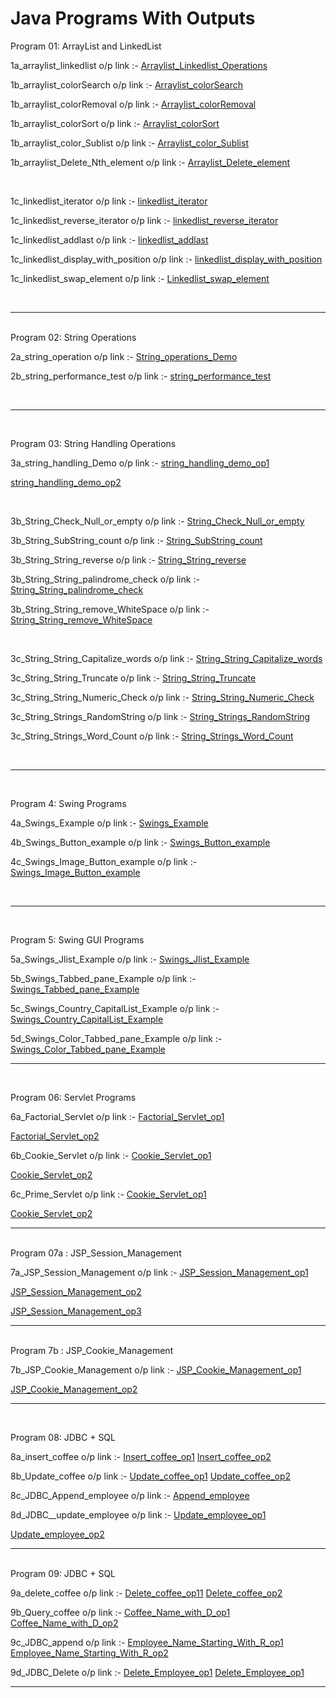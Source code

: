 # Java Programs With Outputs

 Program 01: ArrayList and LinkedList

1a_arraylist_linkedlist o/p link :-
<a href="https://github.com/ravi1718/Advanced-java-programs/blob/main/lab1_ArrayList_Linked_list/1a_listoperations.jpg">Arraylist_Linkedlist_Operations</a>
<br/>

1b_arraylist_colorSearch o/p link :-
<a href="https://github.com/ravi1718/Advanced-java-programs/blob/main/lab1_ArrayList_Linked_list/1b_colorsearch.jpg">Arraylist_colorSearch</a>

1b_arraylist_colorRemoval o/p link :-
<a href="https://github.com/ravi1718/Advanced-java-programs/blob/main/lab1_ArrayList_Linked_list/1b_colorremoval.jpg">Arraylist_colorRemoval</a>

1b_arraylist_colorSort o/p link :-
<a href="https://github.com/ravi1718/Advanced-java-programs/blob/main/lab1_ArrayList_Linked_list/1b_colorsort.jpg">Arraylist_colorSort</a>

1b_arraylist_color_Sublist o/p link :-
<a href="https://github.com/ravi1718/Advanced-java-programs/blob/main/lab1_ArrayList_Linked_list/1b_colorsublist.jpg">Arraylist_color_Sublist</a>

1b_arraylist_Delete_Nth_element o/p link :-
<a href="https://github.com/ravi1718/Advanced-java-programs/blob/main/lab1_ArrayList_Linked_list/1b_deletenthelement.jpg">Arraylist_Delete_element</a>

<br/>


1c_linkedlist_iterator o/p link :-
<a href="https://github.com/ravi1718/Advanced-java-programs/blob/main/lab1_ArrayList_Linked_list/1c_linkedlistiterator.jpg">linkedlist_iterator</a>

1c_linkedlist_reverse_iterator o/p link :-
<a href="https://github.com/ravi1718/Advanced-java-programs/blob/main/lab1_ArrayList_Linked_list/1c_linkedlistreverseiterate.jpg">linkedlist_reverse_iterator</a>

1c_linkedlist_addlast o/p link :-
<a href="https://github.com/ravi1718/Advanced-java-programs/blob/main/lab1_ArrayList_Linked_list/1c_linkedlistaddlast.jpg">linkedlist_addlast</a>

1c_linkedlist_display_with_position o/p link :-
<a href="https://github.com/ravi1718/Advanced-java-programs/blob/main/lab1_ArrayList_Linked_list/1c_linkedlistpositiondisplay.jpg">linkedlist_display_with_position</a>

1c_linkedlist_swap_element o/p link :-
<a href="https://github.com/ravi1718/Advanced-java-programs/blob/main/lab1_ArrayList_Linked_list/1c_linkedlistswapelements.jpg">Linkedlist_swap_element</a>

<br/>
<hr>
<br/>
 Program 02: String Operations 

2a_string_operation o/p link :-
<a href="https://github.com/ravi1718/Advanced-java-programs/blob/main/lab2_Strings/2a_stringoperationsdemo.jpg">String_operations_Demo</a>


2b_string_performance_test o/p link :-
<a href="https://github.com/ravi1718/Advanced-java-programs/blob/main/lab2_Strings/2b_stringperformance.jpg">string_performance_test</a>


<br/>

<hr>
<br/>

 Program 03: String Handling Operations

3a_string_handling_Demo o/p link :-
<a href="https://github.com/ravi1718/Advanced-java-programs/blob/main/lab3_Strings/3a_stringhandlingdemo2.jpg">string_handling_demo_op1</a>

<a href="https://github.com/ravi1718/Advanced-java-programs/blob/main/lab3_Strings/3a_stringhandlingdemo1.jpg">string_handling_demo_op2</a>

<br/>


3b_String_Check_Null_or_empty o/p link :- 
<a href="https://github.com/ravi1718/Advanced-java-programs/blob/main/lab3_Strings/3b_stringcheck.jpg">String_Check_Null_or_empty</a>


3b_String_SubString_count o/p link :- 
<a href="https://github.com/ravi1718/Advanced-java-programs/blob/main/lab3_Strings/3b_substringcount.jpg">String_SubString_count</a>


3b_String_String_reverse o/p link :- 
<a href="https://github.com/ravi1718/Advanced-java-programs/blob/main/lab3_Strings/3b_reversestring.jpg">String_String_reverse</a>


3b_String_String_palindrome_check o/p link :- 
<a href="https://github.com/ravi1718/Advanced-java-programs/blob/main/lab3_Strings/3b_palindromecheck.jpg">String_String_palindrome_check</a>


3b_String_String_remove_WhiteSpace o/p link :- 
<a href="https://github.com/ravi1718/Advanced-java-programs/blob/main/lab3_Strings/3b_removewhitespace.jpg">String_String_remove_WhiteSpace</a>

<br/>


3c_String_String_Capitalize_words o/p link :- 
<a href="https://github.com/ravi1718/Advanced-java-programs/blob/main/lab3_Strings/3c_capitalizewords.jpg">String_String_Capitalize_words</a>


3c_String_String_Truncate o/p link :- 
<a href="https://github.com/ravi1718/Advanced-java-programs/blob/main/lab3_Strings/3c_truncatestring.jpg">String_String_Truncate</a>


3c_String_String_Numeric_Check o/p link :-
<a href="https://github.com/ravi1718/Advanced-java-programs/blob/main/lab3_Strings/3c_numericcheck.jpg">String_String_Numeric_Check</a>


3c_String_Strings_RandomString o/p link :- 
<a href="https://github.com/ravi1718/Advanced-java-programs/blob/main/lab3_Strings/3c_randomstring.jpg">String_Strings_RandomString</a>


3c_String_Strings_Word_Count o/p link :- 
<a href="https://github.com/ravi1718/Advanced-java-programs/blob/main/lab3_Strings/3c_wordcount.jpg">String_Strings_Word_Count</a>

<br/>
<hr>
<br/>


 Program 4: Swing Programs

4a_Swings_Example o/p link :- 
<a href="https://github.com/ravi1718/Advanced-java-programs/blob/main/lab4_Swings/4a_swingexample.jpg">Swings_Example</a>
<br/>

4b_Swings_Button_example o/p link :- 
<a href="https://github.com/ravi1718/Advanced-java-programs/blob/main/lab4_Swings/4b_buttonexample.jpg">Swings_Button_example</a>
<br/>

4c_Swings_Image_Button_example o/p link :- 
<a href="https://github.com/ravi1718/Advanced-java-programs/blob/main/lab4_Swings/4c_imagebutton.jpg">Swings_Image_Button_example</a>

<br/>
<hr>
<br/>

Program 5: Swing GUI Programs

5a_Swings_Jlist_Example o/p link :-
<a href="https://github.com/ravi1718/Advanced-java-programs/blob/main/lab5_Swings/5a_swinglist.jpg">Swings_Jlist_Example</a>
<br/>

5b_Swings_Tabbed_pane_Example o/p link :- 
<a href="https://github.com/ravi1718/Advanced-java-programs/blob/main/lab5_Swings/5b_tabbedpanelexample.jpg">Swings_Tabbed_pane_Example</a>
<br/>

5c_Swings_Country_CapitalList_Example o/p link :- 
<a href="https://github.com/ravi1718/Advanced-java-programs/blob/main/lab5_Swings/5c_countrycapitallist.jpg">Swings_Country_CapitalList_Example</a>
<br/>

5d_Swings_Color_Tabbed_pane_Example o/p link :- 
<a href="https://github.com/ravi1718/Advanced-java-programs/blob/main/lab5_Swings/5d_colortabbedpane.jpg">Swings_Color_Tabbed_pane_Example</a>
<br/>
<hr>
<br/>

Program 06: Servlet Programs 

6a_Factorial_Servlet o/p link :-
<a href="https://github.com/ravi1718/Advanced-java-programs/blob/main/lab6_servelet/6a_FactorialServlet/6a_screenshot1.jpg">Factorial_Servlet_op1</a>

<a href="https://github.com/ravi1718/Advanced-java-programs/blob/main/lab6_servelet/6a_FactorialServlet/6a_screenshot2.jpg">Factorial_Servlet_op2</a>
<br/>

6b_Cookie_Servlet o/p link :-
<a href="https://github.com/ravi1718/Advanced-java-programs/blob/main/lab6_servelet/6b_CookieServlet/6b_screenshot1.jpg">Cookie_Servlet_op1</a>

<a href="https://github.com/ravi1718/Advanced-java-programs/blob/main/lab6_servelet/6b_CookieServlet/6b_screenshot2.jpg">Cookie_Servlet_op2</a>
<br/>

6c_Prime_Servlet o/p link :-
<a href="https://github.com/ravi1718/Advanced-java-programs/blob/main/lab6_servelet/6c_PrimeServlet/6c_screenshot1.jpg">Cookie_Servlet_op1</a>

<a href="https://github.com/ravi1718/Advanced-java-programs/blob/main/lab6_servelet/6c_PrimeServlet/6c_screenshot2.jpg">Cookie_Servlet_op2</a>
<br/>
<hr>
<br/>
 Program 07a : JSP_Session_Management

7a_JSP_Session_Management o/p link :-
<a href="https://github.com/ravi1718/Advanced-java-programs/blob/main/lab7a_jsp/7a_screenshot1.jpg">JSP_Session_Management_op1</a>

<a href="https://github.com/ravi1718/Advanced-java-programs/blob/main/lab7a_jsp/7a_screenshot2.jpg">JSP_Session_Management_op2</a>

<a href="https://github.com/ravi1718/Advanced-java-programs/blob/main/lab7a_jsp/7a_screenshot3.jpg">JSP_Session_Management_op3</a>
<br/>

<hr>
<br/>
 Program 7b : JSP_Cookie_Management


7b_JSP_Cookie_Management o/p link :-
<a href="https://github.com/ravi1718/Advanced-java-programs/blob/main/lab7b_jsp/7b_screenshot1.jpg">JSP_Cookie_Management_op1</a>

<a href="https://github.com/ravi1718/Advanced-java-programs/blob/main/lab7b_jsp/7b_screenshot2.jpg">JSP_Cookie_Management_op2</a>
<br/>

<hr>
<br/>

Program 08: JDBC + SQL 

8a_insert_coffee o/p link :-
<a href="https://github.com/ravi1718/Advanced-java-programs/blob/main/lab8_jdbc/8a_Insert_Coffee/8a1.png">Insert_coffee_op1</a>
<a href="https://github.com/ravi1718/Advanced-java-programs/blob/main/lab8_jdbc/8a_Insert_Coffee/8a2.png">Insert_coffee_op2</a>

8b_Update_coffee o/p link :-
<a href="https://github.com/ravi1718/Advanced-java-programs/blob/main/lab8_jdbc/8b_Update_Coffee/8b1.png">Update_coffee_op1</a>
<a href="https://github.com/ravi1718/Advanced-java-programs/blob/main/lab8_jdbc/8b_Update_Coffee/8b2.png">Update_coffee_op2</a>


8c_JDBC_Append_employee o/p link :-
<a href="https://github.com/ravi1718/Advanced-java-programs/blob/main/lab8_jdbc/8c_JDBC_Append_Emp/8c_screenshot1.jpg">Append_employee</a>


8d_JDBC__update_employee o/p link :-
<a href="https://github.com/ravi1718/Advanced-java-programs/blob/main/lab8_jdbc/8d_JDBC_Update_Emp/8d_screenshot1.jpg">Update_employee_op1</a>

<a href="https://github.com/ravi1718/Advanced-java-programs/blob/main/lab8_jdbc/8d_JDBC_Update_Emp/8d_screenshot2.jpg">Update_employee_op2</a>
<hr>
<br/>
Program 09: JDBC + SQL 

9a_delete_coffee o/p link :-
<a href="https://github.com/ravi1718/Advanced-java-programs/blob/main/lab9_jdbc/9a_Delete_Coffee/9a1.png">Delete_coffee_op11</a>
<a href="https://github.com/ravi1718/Advanced-java-programs/blob/main/lab9_jdbc/9a_Delete_Coffee/9a2.png">Delete_coffee_op2</a>


9b_Query_coffee o/p link :-
<a href="https://github.com/ravi1718/Advanced-java-programs/blob/main/lab9_jdbc/9b_Query_Coffee/9b1.png">Coffee_Name_with_D_op1</a>
<a href="https://github.com/ravi1718/Advanced-java-programs/blob/main/lab9_jdbc/9b_Query_Coffee/9b2.png">Coffee_Name_with_D_op2</a>


9c_JDBC_append o/p link :-
<a href="https://github.com/ravi1718/Advanced-java-programs/blob/main/lab9_jdbc/9c_JDBC_Append/9c_screenshot1.jpg">Employee_Name_Starting_With_R_op1</a>
<a href="https://github.com/ravi1718/Advanced-java-programs/blob/main/lab9_jdbc/9c_JDBC_Append/9c_screenshot2.jpg">Employee_Name_Starting_With_R_op2</a>

9d_JDBC_Delete o/p link :-
<a href="https://github.com/ravi1718/Advanced-java-programs/blob/main/lab9_jdbc/9d_JDBC_Delete/9d_screenshot1.jpg">Delete_Employee_op1</a>
<a href="https://github.com/ravi1718/Advanced-java-programs/blob/main/lab9_jdbc/9d_JDBC_Delete/9d_screenshot2.jpg">Delete_Employee_op1</a>
<hr>
<br/>
